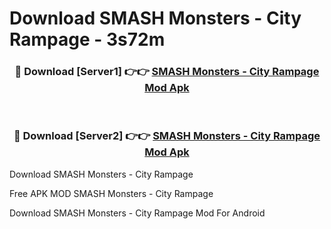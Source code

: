 # Download SMASH Monsters - City Rampage - 3s72m



<div align="center">
<h3>🔴 Download [Server1] 👉👉 <a href="https://momento.my/?title=SMASH_Monsters_-_City_Rampage">SMASH Monsters - City Rampage Mod Apk</a></h3><br>

<h3>🔴 Download [Server2] 👉👉 <a href="https://momento.my/?title=SMASH_Monsters_-_City_Rampage">SMASH Monsters - City Rampage Mod Apk</a></h3>
</div>



Download SMASH Monsters - City Rampage 

Free APK MOD SMASH Monsters - City Rampage 

Download SMASH Monsters - City Rampage Mod For Android
